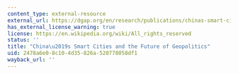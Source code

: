 ```yaml
---
content_type: external-resource
external_url: https://dgap.org/en/research/publications/chinas-smart-cities-and-future-geopolitics
has_external_license_warning: true
license: https://en.wikipedia.org/wiki/All_rights_reserved
status: ''
title: "China\u2019s Smart Cities and the Future of Geopolitics"
uid: 2478a6e0-8c10-4d35-826a-520778058df1
wayback_url: ''
---
```


